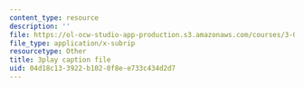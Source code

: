 ```yaml
---
content_type: resource
description: ''
file: https://ol-ocw-studio-app-production.s3.amazonaws.com/courses/3-091sc-introduction-to-solid-state-chemistry-fall-2010/04d18c133922b1020f8ee733c434d2d7_h1dWUja7_5A.srt
file_type: application/x-subrip
resourcetype: Other
title: 3play caption file
uid: 04d18c13-3922-b102-0f8e-e733c434d2d7
---
```

